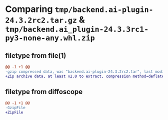 # Comparing `tmp/backend.ai-plugin-24.3.2rc2.tar.gz` & `tmp/backend.ai_plugin-24.3.3rc1-py3-none-any.whl.zip`

## filetype from file(1)

```diff
@@ -1 +1 @@
-gzip compressed data, was "backend.ai-plugin-24.3.2rc2.tar", last modified: Wed Apr 17 05:19:32 2024, max compression
+Zip archive data, at least v2.0 to extract, compression method=deflate
```

## filetype from diffoscope

```diff
@@ -1 +1 @@
-GzipFile
+ZipFile
```

